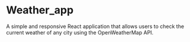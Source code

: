 # Weather_app
A simple and responsive React application that allows users to check the current weather of any city using the OpenWeatherMap API.
